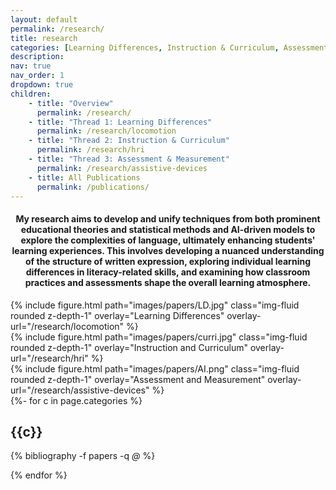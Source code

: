 ```yaml
---
layout: default
permalink: /research/
title: research
categories: [Learning Differences, Instruction & Curriculum, Assessment & Measurement]
description:  
nav: true
nav_order: 1
dropdown: true
children:
    - title: "Overview"
      permalink: /research/
    - title: "Thread 1: Learning Differences"
      permalink: /research/locomotion
    - title: "Thread 2: Instruction & Curriculum"
      permalink: /research/hri
    - title: "Thread 3: Assessment & Measurement"
      permalink: /research/assistive-devices
    - title: All Publications
      permalink: /publications/
---
```


<center>    
    <h4> My research aims to develop and unify techniques from both prominent educational theories and statistical methods and AI-driven models to explore the complexities of language, ultimately enhancing students' learning experiences. This involves developing a nuanced understanding of the structure of written expression, exploring individual learning differences in literacy-related skills, and examining how classroom practices and assessments shape the overall learning atmosphere.
    <!-- <b>Bipedal Locomotion</b>, <b>Human Robot Interaction</b>, and <b>Lower-Body Assistive Devices</b>. -->
    </h4>
</center>


<div class="row mt-3">
    <div class="col-sm mt-3 mt-md-0">
        {% include figure.html path="images/papers/LD.jpg" class="img-fluid rounded z-depth-1" overlay="Learning Differences"
            overlay-url="/research/locomotion" %}
    </div>
    <div class="col-sm mt-3 mt-md-0">
        {% include figure.html path="images/papers/curri.jpg" class="img-fluid rounded z-depth-1" overlay="Instruction and Curriculum"
        overlay-url="/research/hri" %}
    </div>
    <div class="col-sm mt-3 mt-md-0">
        {% include figure.html path="images/papers/AI.png" class="img-fluid rounded z-depth-1" overlay="Assessment and Measurement"
        overlay-url="/research/assistive-devices" %}
    </div>
</div>

<!-- _pages/publications.md -->
<div class="publications">
{%- for c in page.categories %}

  <h2 class="year">{{c}}</h2>

  {% bibliography -f papers -q *@* %}

{% endfor %}
</div>
